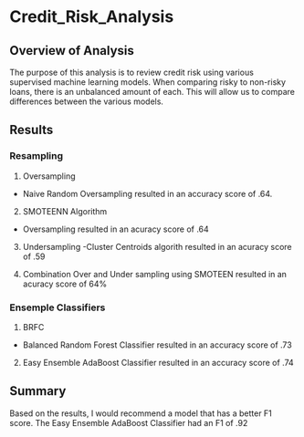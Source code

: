 # Credit_Risk_Analysis

## Overview of Analysis
The purpose of this analysis is to review credit risk using various supervised machine learning models.  When comparing risky to non-risky loans, there is an unbalanced amount of each.  This will allow us to compare differences between the various models.

## Results

### Resampling
1. Oversampling
- Naive Random Oversampling resulted in an accuracy score of .64.

2. SMOTEENN Algorithm
- Oversampling resulted in an acuracy score of .64

3. Undersampling
-Cluster Centroids algorith resulted in an acuracy score of .59

4. Combination Over and Under sampling using SMOTEEN resulted in an acuracy 
score of 64%

### Ensemple Classifiers

1. BRFC
- Balanced Random Forest Classifier resulted in an accuracy score of .73

2. Easy Ensemble AdaBoost Classifier resulted in an accuracy score of .74 

## Summary

Based on the results, I would recommend a model that has a better F1 score.  The Easy Ensemble AdaBoost Classifier had an F1 of .92 



